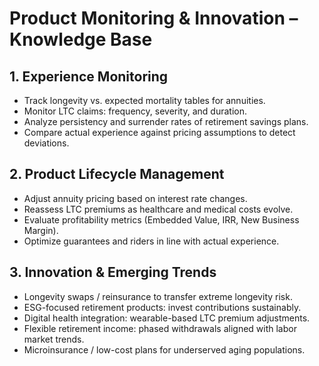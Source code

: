 # Product Monitoring & Innovation – Knowledge Base

## 1. Experience Monitoring
- Track longevity vs. expected mortality tables for annuities.
- Monitor LTC claims: frequency, severity, and duration.
- Analyze persistency and surrender rates of retirement savings plans.
- Compare actual experience against pricing assumptions to detect deviations.

## 2. Product Lifecycle Management
- Adjust annuity pricing based on interest rate changes.
- Reassess LTC premiums as healthcare and medical costs evolve.
- Evaluate profitability metrics (Embedded Value, IRR, New Business Margin).
- Optimize guarantees and riders in line with actual experience.

## 3. Innovation & Emerging Trends
- Longevity swaps / reinsurance to transfer extreme longevity risk.
- ESG-focused retirement products: invest contributions sustainably.
- Digital health integration: wearable-based LTC premium adjustments.
- Flexible retirement income: phased withdrawals aligned with labor market trends.
- Microinsurance / low-cost plans for underserved aging populations.
